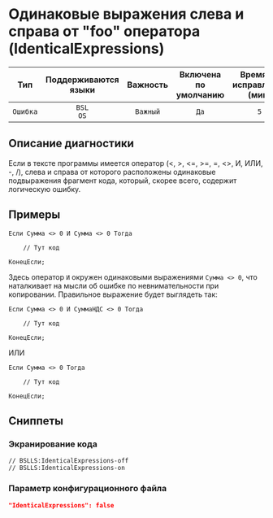# Одинаковые выражения слева и справа от "foo" оператора (IdenticalExpressions)

|   Тип    |    Поддерживаются<br>языки    | Важность |    Включена<br>по умолчанию    |    Время на<br>исправление (мин)    |     Теги     |
|:--------:|:-----------------------------:|:--------:|:------------------------------:|:-----------------------------------:|:------------:|
| `Ошибка` |         `BSL`<br>`OS`         | `Важный` |              `Да`              |                 `5`                 | `suspicious` |

<!-- Блоки выше заполняются автоматически, не трогать -->
## Описание диагностики

Если в тексте программы имеется оператор (<, >, <=, >=, =, <>, И, ИЛИ, -, /), слева и справа от которого расположены одинаковые подвыражения фрагмент кода, который, скорее всего, содержит логическую ошибку.

## Примеры

```bsl
Если Сумма <> 0 И Сумма <> 0 Тогда

    // Тут код

КонецЕсли;
```

Здесь оператор `И` окружен одинаковыми выражениями `Сумма <> 0`,
что наталкивает на мысли об ошибке по невнимательности при копировании. Правильное выражение будет выглядеть так:

```bsl
Если Сумма <> 0 И СуммаНДС <> 0 Тогда

    // Тут код

КонецЕсли;
```

ИЛИ

```bsl
Если Сумма <> 0 Тогда

    // Тут код

КонецЕсли;
```

## Сниппеты

<!-- Блоки ниже заполняются автоматически, не трогать -->
### Экранирование кода

```bsl
// BSLLS:IdenticalExpressions-off
// BSLLS:IdenticalExpressions-on
```

### Параметр конфигурационного файла

```json
"IdenticalExpressions": false
```
